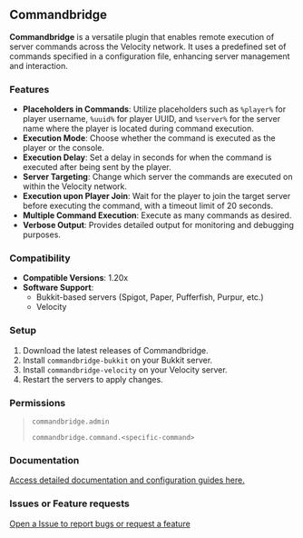 ## Commandbridge
**Commandbridge** is a versatile plugin that enables remote execution of server commands across the Velocity network. It uses a predefined set of commands specified in a configuration file, enhancing server management and interaction.

### Features

- **Placeholders in Commands**: Utilize placeholders such as `%player%` for player username, `%uuid%` for player UUID, and `%server%` for the server name where the player is located during command execution.
- **Execution Mode**: Choose whether the command is executed as the player or the console.
- **Execution Delay**: Set a delay in seconds for when the command is executed after being sent by the player.
- **Server Targeting**: Change which server the commands are executed on within the Velocity network.
- **Execution upon Player Join**: Wait for the player to join the target server before executing the command, with a timeout limit of 20 seconds.
- **Multiple Command Execution**: Execute as many commands as desired.
- **Verbose Output**: Provides detailed output for monitoring and debugging purposes.

### Compatibility

- **Compatible Versions**: 1.20x
- **Software Support**:
  - Bukkit-based servers (Spigot, Paper, Pufferfish, Purpur, etc.)
  - Velocity

### Setup

1. Download the latest releases of Commandbridge.
2. Install `commandbridge-bukkit` on your Bukkit server.
3. Install `commandbridge-velocity` on your Velocity server.
4. Restart the servers to apply changes.

### Permissions

> `commandbridge.admin` 
> 
> `commandbridge.command.<specific-command>`

### Documentation

[Access detailed documentation and configuration guides here.](LINK)

### Issues or Feature requests

[Open a Issue to report bugs or request a feature](https://github.com/72-S/CommandBridge/issues)
